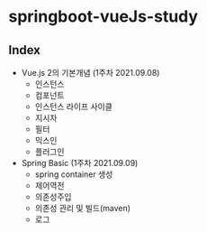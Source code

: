 # springboot-vueJs-study

## Index
- Vue.js 2의 기본개념 (1주차 2021.09.08)
    - 인스턴스
    - 컴포넌트
    - 인스턴스 라이프 사이클
    - 지시자
    - 필터
    - 믹스인
    - 플러그인
- Spring Basic (1주차 2021.09.09)
    - spring container 생성
    - 제어역전
    - 의존성주입
    - 의존성 관리 및 빌드(maven)
    - 로그
